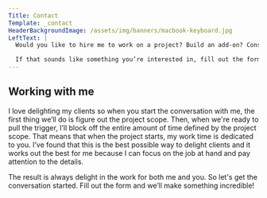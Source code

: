 ```yaml
---
Title: Contact
Template: _contact
HeaderBackgroundImage: /assets/img/banners/macbook-keyboard.jpg
LeftText: |
  Would you like to hire me to work on a project? Build an add-on? Consult on the best way to get something done? Let’s chat. I’ve got a lot to bring to the table. I have 10 years of experience with web development and in particular, ExpressionEngine. I know how to get things done, and I love delighting clients and paying attention to the details.

  If that sounds like something you’re interested in, fill out the form over there and submit it, and we’ll get the conversation started!
---
```


## Working with me

I love delighting my clients so when you start the conversation with me, the first thing we’ll do is figure out the project scope. Then, when we're ready to pull the trigger, I’ll block off the entire amount of time defined by the project scope. That means that when the project starts, my work time is dedicated to you. I’ve found that this is the best possible way to delight clients and it works out the best for me because I can focus on the job at hand and pay attention to the details.

The result is always delight in the work for both me and you. So let's get the conversation started. Fill out the form and we’ll make something incredible!
